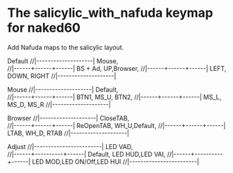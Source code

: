 # The salicylic_with_nafuda keymap for naked60

Add Nafuda maps to the salicylic layout.

Default
  //|--------------------|
             Mouse,       
  //|------+------+------|
    BS + Ad,    UP,Browser,
  //|------+------+------|
       LEFT,  DOWN, RIGHT 
  //|--------------------|

Mouse
  //|--------------------|
           Default,       
  //|------+------+------|
       BTN1,  MS_U,  BTN2,
  //|------+------+------|
       MS_L,  MS_D,  MS_R 
  //|--------------------|

Browser
  //|--------------------|
          CloseTAB,       
  //|------+------+------|
  ReOpenTAB,  WH_U,Default,
  //|------+------+------|
       LTAB,  WH_D,  RTAB 
  //|--------------------|

Adjust
  //|------------------------|
               LED VAD,       
  //|------+----------+------|
    Default,   LED HUD,LED VAI,
  //|------+----------+------|
    LED MOD,LED ON/Off,LED HUI 
  //|------------------------|
